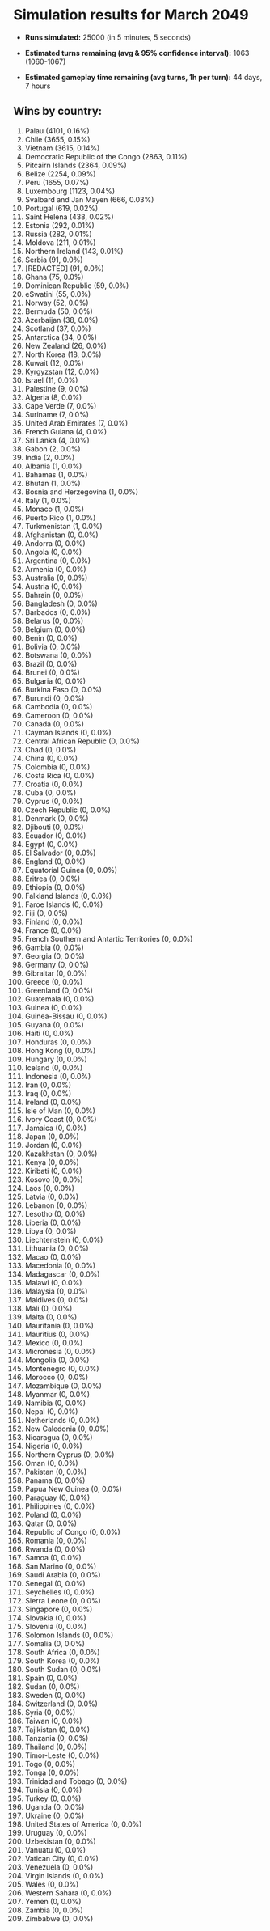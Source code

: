 # Simulation results for March 2049

* **Runs simulated:** 25000 (in 5 minutes, 5 seconds)

* **Estimated turns remaining (avg & 95% confidence interval):** 1063 (1060-1067)

* **Estimated gameplay time remaining (avg turns, 1h per turn):** 44 days, 7 hours

## Wins by country:
1. Palau (4101, 0.16%)
2. Chile (3655, 0.15%)
3. Vietnam (3615, 0.14%)
4. Democratic Republic of the Congo (2863, 0.11%)
5. Pitcairn Islands (2364, 0.09%)
6. Belize (2254, 0.09%)
7. Peru (1655, 0.07%)
8. Luxembourg (1123, 0.04%)
9. Svalbard and Jan Mayen (666, 0.03%)
10. Portugal (619, 0.02%)
11. Saint Helena (438, 0.02%)
12. Estonia (292, 0.01%)
13. Russia (282, 0.01%)
14. Moldova (211, 0.01%)
15. Northern Ireland (143, 0.01%)
16. Serbia (91, 0.0%)
17. [REDACTED] (91, 0.0%)
18. Ghana (75, 0.0%)
19. Dominican Republic (59, 0.0%)
20. eSwatini (55, 0.0%)
21. Norway (52, 0.0%)
22. Bermuda (50, 0.0%)
23. Azerbaijan (38, 0.0%)
24. Scotland (37, 0.0%)
25. Antarctica (34, 0.0%)
26. New Zealand (26, 0.0%)
27. North Korea (18, 0.0%)
28. Kuwait (12, 0.0%)
29. Kyrgyzstan (12, 0.0%)
30. Israel (11, 0.0%)
31. Palestine (9, 0.0%)
32. Algeria (8, 0.0%)
33. Cape Verde (7, 0.0%)
34. Suriname (7, 0.0%)
35. United Arab Emirates (7, 0.0%)
36. French Guiana (4, 0.0%)
37. Sri Lanka (4, 0.0%)
38. Gabon (2, 0.0%)
39. India (2, 0.0%)
40. Albania (1, 0.0%)
41. Bahamas (1, 0.0%)
42. Bhutan (1, 0.0%)
43. Bosnia and Herzegovina (1, 0.0%)
44. Italy (1, 0.0%)
45. Monaco (1, 0.0%)
46. Puerto Rico (1, 0.0%)
47. Turkmenistan (1, 0.0%)
48. Afghanistan (0, 0.0%)
49. Andorra (0, 0.0%)
50. Angola (0, 0.0%)
51. Argentina (0, 0.0%)
52. Armenia (0, 0.0%)
53. Australia (0, 0.0%)
54. Austria (0, 0.0%)
55. Bahrain (0, 0.0%)
56. Bangladesh (0, 0.0%)
57. Barbados (0, 0.0%)
58. Belarus (0, 0.0%)
59. Belgium (0, 0.0%)
60. Benin (0, 0.0%)
61. Bolivia (0, 0.0%)
62. Botswana (0, 0.0%)
63. Brazil (0, 0.0%)
64. Brunei (0, 0.0%)
65. Bulgaria (0, 0.0%)
66. Burkina Faso (0, 0.0%)
67. Burundi (0, 0.0%)
68. Cambodia (0, 0.0%)
69. Cameroon (0, 0.0%)
70. Canada (0, 0.0%)
71. Cayman Islands (0, 0.0%)
72. Central African Republic (0, 0.0%)
73. Chad (0, 0.0%)
74. China (0, 0.0%)
75. Colombia (0, 0.0%)
76. Costa Rica (0, 0.0%)
77. Croatia (0, 0.0%)
78. Cuba (0, 0.0%)
79. Cyprus (0, 0.0%)
80. Czech Republic (0, 0.0%)
81. Denmark (0, 0.0%)
82. Djibouti (0, 0.0%)
83. Ecuador (0, 0.0%)
84. Egypt (0, 0.0%)
85. El Salvador (0, 0.0%)
86. England (0, 0.0%)
87. Equatorial Guinea (0, 0.0%)
88. Eritrea (0, 0.0%)
89. Ethiopia (0, 0.0%)
90. Falkland Islands (0, 0.0%)
91. Faroe Islands (0, 0.0%)
92. Fiji (0, 0.0%)
93. Finland (0, 0.0%)
94. France (0, 0.0%)
95. French Southern and Antartic Territories (0, 0.0%)
96. Gambia (0, 0.0%)
97. Georgia (0, 0.0%)
98. Germany (0, 0.0%)
99. Gibraltar (0, 0.0%)
100. Greece (0, 0.0%)
101. Greenland (0, 0.0%)
102. Guatemala (0, 0.0%)
103. Guinea (0, 0.0%)
104. Guinea-Bissau (0, 0.0%)
105. Guyana (0, 0.0%)
106. Haiti (0, 0.0%)
107. Honduras (0, 0.0%)
108. Hong Kong (0, 0.0%)
109. Hungary (0, 0.0%)
110. Iceland (0, 0.0%)
111. Indonesia (0, 0.0%)
112. Iran (0, 0.0%)
113. Iraq (0, 0.0%)
114. Ireland (0, 0.0%)
115. Isle of Man (0, 0.0%)
116. Ivory Coast (0, 0.0%)
117. Jamaica (0, 0.0%)
118. Japan (0, 0.0%)
119. Jordan (0, 0.0%)
120. Kazakhstan (0, 0.0%)
121. Kenya (0, 0.0%)
122. Kiribati (0, 0.0%)
123. Kosovo (0, 0.0%)
124. Laos (0, 0.0%)
125. Latvia (0, 0.0%)
126. Lebanon (0, 0.0%)
127. Lesotho (0, 0.0%)
128. Liberia (0, 0.0%)
129. Libya (0, 0.0%)
130. Liechtenstein (0, 0.0%)
131. Lithuania (0, 0.0%)
132. Macao (0, 0.0%)
133. Macedonia (0, 0.0%)
134. Madagascar (0, 0.0%)
135. Malawi (0, 0.0%)
136. Malaysia (0, 0.0%)
137. Maldives (0, 0.0%)
138. Mali (0, 0.0%)
139. Malta (0, 0.0%)
140. Mauritania (0, 0.0%)
141. Mauritius (0, 0.0%)
142. Mexico (0, 0.0%)
143. Micronesia (0, 0.0%)
144. Mongolia (0, 0.0%)
145. Montenegro (0, 0.0%)
146. Morocco (0, 0.0%)
147. Mozambique (0, 0.0%)
148. Myanmar (0, 0.0%)
149. Namibia (0, 0.0%)
150. Nepal (0, 0.0%)
151. Netherlands (0, 0.0%)
152. New Caledonia (0, 0.0%)
153. Nicaragua (0, 0.0%)
154. Nigeria (0, 0.0%)
155. Northern Cyprus (0, 0.0%)
156. Oman (0, 0.0%)
157. Pakistan (0, 0.0%)
158. Panama (0, 0.0%)
159. Papua New Guinea (0, 0.0%)
160. Paraguay (0, 0.0%)
161. Philippines (0, 0.0%)
162. Poland (0, 0.0%)
163. Qatar (0, 0.0%)
164. Republic of Congo (0, 0.0%)
165. Romania (0, 0.0%)
166. Rwanda (0, 0.0%)
167. Samoa (0, 0.0%)
168. San Marino (0, 0.0%)
169. Saudi Arabia (0, 0.0%)
170. Senegal (0, 0.0%)
171. Seychelles (0, 0.0%)
172. Sierra Leone (0, 0.0%)
173. Singapore (0, 0.0%)
174. Slovakia (0, 0.0%)
175. Slovenia (0, 0.0%)
176. Solomon Islands (0, 0.0%)
177. Somalia (0, 0.0%)
178. South Africa (0, 0.0%)
179. South Korea (0, 0.0%)
180. South Sudan (0, 0.0%)
181. Spain (0, 0.0%)
182. Sudan (0, 0.0%)
183. Sweden (0, 0.0%)
184. Switzerland (0, 0.0%)
185. Syria (0, 0.0%)
186. Taiwan (0, 0.0%)
187. Tajikistan (0, 0.0%)
188. Tanzania (0, 0.0%)
189. Thailand (0, 0.0%)
190. Timor-Leste (0, 0.0%)
191. Togo (0, 0.0%)
192. Tonga (0, 0.0%)
193. Trinidad and Tobago (0, 0.0%)
194. Tunisia (0, 0.0%)
195. Turkey (0, 0.0%)
196. Uganda (0, 0.0%)
197. Ukraine (0, 0.0%)
198. United States of America (0, 0.0%)
199. Uruguay (0, 0.0%)
200. Uzbekistan (0, 0.0%)
201. Vanuatu (0, 0.0%)
202. Vatican City (0, 0.0%)
203. Venezuela (0, 0.0%)
204. Virgin Islands (0, 0.0%)
205. Wales (0, 0.0%)
206. Western Sahara (0, 0.0%)
207. Yemen (0, 0.0%)
208. Zambia (0, 0.0%)
209. Zimbabwe (0, 0.0%)
